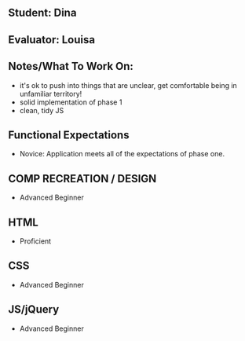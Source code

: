## Student: Dina
## Evaluator: Louisa
## Notes/What To Work On:

- it's ok to push into things that are unclear, get comfortable being in unfamiliar territory!
- solid implementation of phase 1
- clean, tidy JS


## Functional Expectations

* Novice: Application meets all of the expectations of phase one.

## COMP RECREATION / DESIGN

* Advanced Beginner


## HTML

* Proficient  


## CSS

* Advanced Beginner  


## JS/jQuery

* Advanced Beginner  
